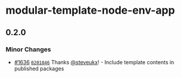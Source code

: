 # modular-template-node-env-app

## 0.2.0

### Minor Changes

- [#1636](https://github.com/jpmorganchase/modular/pull/1636)
  [`0201846`](https://github.com/jpmorganchase/modular/commit/0201846b39a67610f9b5f653421f0c3ed86f078b)
  Thanks [@steveukx](https://github.com/steveukx)! - Include template contents
  in published packages
